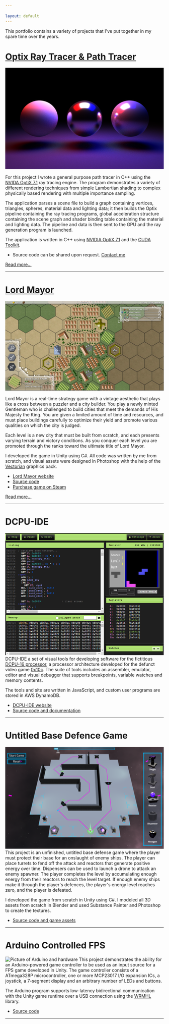```yaml
---

layout: default
---
```


This portfolio contains a variety of projects that I've put together in my spare time over the years.  

# [Optix Ray Tracer & Path Tracer](./pathtracer)
[![Path traced spheres](./assets/images/three-spheres-mis.png "Path traced spheres")](./pathtracer)

For this project I wrote a general purpose path tracer in C++ using the [NVIDA OptiX 7.1](https://developer.nvidia.com/optix) ray tracing engine.  The program demonstrates a variety of different rendering techniques from simple Lambertian shading to complex physically based rendering with multiple importance sampling.  

The application parses a scene file to build a graph containing vertices, triangles, spheres, material data and lighting data; it then builds the Optix pipeline containing the ray tracing programs, global acceleration structure containing the scene graph and shader binding table containing the material and lighting data.  The pipeline and data is then sent to the GPU and the ray generation program is launched.  

The application is written in C++ using [NVIDIA OptiX 7.1](https://developer.nvidia.com/optix) and the [CUDA Toolkit](https://developer.nvidia.com/cuda-toolkit).  

- Source code can be shared upon request.  [Contact me](./contact/)

[Read more...](./pathtracer)


---

# [Lord Mayor](./lordmayor)
[![Lord Mayor Gameplay](./assets/images/gameplay1.png "Lord Mayor Gameplay")](./lordmayor)

Lord Mayor is a real-time strategy game with a vintage aesthetic that plays like a cross between a puzzler and a city builder. You play a newly minted Gentleman who is challenged to build cities that meet the demands of His Majesty the King. You are given a limited amount of time and resources, and must place buildings carefully to optimize their yield and promote various qualities on which the city is judged.

Each level is a new city that must be built from scratch, and each presents varying terrain and victory conditions. As you conquer each level you are promoted through the ranks toward the ultimate title of Lord Mayor.

I developed the game in Unity using C#.  All code was written by me from scratch, and visual assets were designed in Photoshop with the help of the [Vectorian](https://www.vectorian.net/) graphics pack.

- [Lord Mayor website](https://lordmayorgame.com/)
- [Source code](https://github.com/dangermccann/Lords)
- [Purchase game on Steam](https://store.steampowered.com/app/499330/Lord_Mayor/)


[Read more...](./lordmayor)

---

# DCPU-IDE
![DCPU-IDE Screenshot](./assets/images/dcpu-ide.png "DCPU-IDE Screenshot")
DCPU-IDE a set of visual tools for developing software for the fictitious [DCPU-16 processor](https://github.com/dangermccann/dcpu16-ide/blob/master/specification.txt), a processor architecture developed for the defunct video game [0x10c](https://en.wikipedia.org/wiki/0x10c).  The suite of tools includes an assembler, emulator, editor and visual debugger that supports breakpoints, variable watches and memory contents.  

The tools and site are written in JavaScript, and custom user programs are stored in AWS DynamoDB.  

- [DCPU-IDE website](https://www.dcpu-ide.com) 
- [Source code and documentation](https://github.com/dangermccann/dcpu16-ide) 

---

# Untitled Base Defence Game
![Defense Game Screenshot](./assets/images/defense-game.png "Defense Game Screenshot")
This project is an unfinished, untitled base defense game where the player must protect their base for an onslaught of enemy ships.  The player can place turrets to fend off the attack and reactors that generate positive energy over time.  Dispensers can be used to launch a drone to attack an enemy spawner.  The player completes the level by accumulating enough energy from their reactors to reach the level target.  If enough enemy ships make it through the player's defences, the player's energy level reaches zero, and the player is defeated.  

I developed the game from scratch in Unity using C#.  I modeled all 3D assets from scratch in Blender and used Substance Painter and Photoshop to create the textures.  

- [Source code and game assets](https://github.com/dangermccann/Untitled)

---

# Arduino Controlled FPS
![Picture of Arduino and hardware](./assets/images/arduino-project.jpg "Picture of Arduino and hardware")
This project demonstrates the ability for an Arduino-powered game controller to be used as an input source for a FPS game developed in Unity.  The game controller consists of a ATmega328P microcontroller, one or more MCP23017 I/O expansion ICs, a joystick, a 7-segment display and an arbitrary number of LEDs and buttons.

The Arduino program supports low-latency bidirectional communication with the Unity game runtime over a USB connection using the [WRMHL](https://github.com/relativty/wrmhl) library.  

- [Source code](https://github.com/dangermccann/MoonBase)


---



